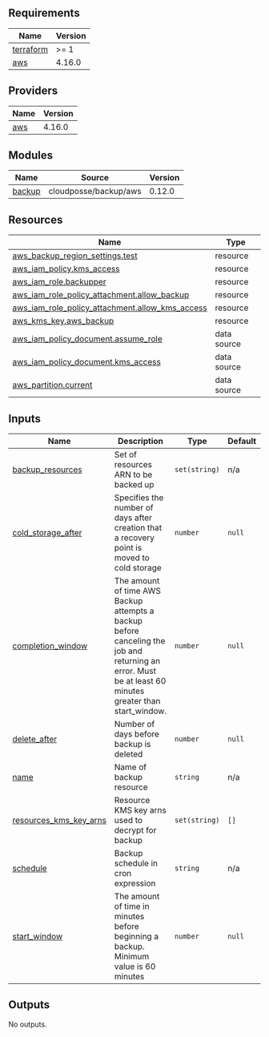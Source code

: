 ## Requirements

| Name | Version |
|------|---------|
| <a name="requirement_terraform"></a> [terraform](#requirement\_terraform) | >= 1 |
| <a name="requirement_aws"></a> [aws](#requirement\_aws) | 4.16.0 |

## Providers

| Name | Version |
|------|---------|
| <a name="provider_aws"></a> [aws](#provider\_aws) | 4.16.0 |

## Modules

| Name | Source | Version |
|------|--------|---------|
| <a name="module_backup"></a> [backup](#module\_backup) | cloudposse/backup/aws | 0.12.0 |

## Resources

| Name | Type |
|------|------|
| [aws_backup_region_settings.test](https://registry.terraform.io/providers/hashicorp/aws/4.16.0/docs/resources/backup_region_settings) | resource |
| [aws_iam_policy.kms_access](https://registry.terraform.io/providers/hashicorp/aws/4.16.0/docs/resources/iam_policy) | resource |
| [aws_iam_role.backupper](https://registry.terraform.io/providers/hashicorp/aws/4.16.0/docs/resources/iam_role) | resource |
| [aws_iam_role_policy_attachment.allow_backup](https://registry.terraform.io/providers/hashicorp/aws/4.16.0/docs/resources/iam_role_policy_attachment) | resource |
| [aws_iam_role_policy_attachment.allow_kms_access](https://registry.terraform.io/providers/hashicorp/aws/4.16.0/docs/resources/iam_role_policy_attachment) | resource |
| [aws_kms_key.aws_backup](https://registry.terraform.io/providers/hashicorp/aws/4.16.0/docs/resources/kms_key) | resource |
| [aws_iam_policy_document.assume_role](https://registry.terraform.io/providers/hashicorp/aws/4.16.0/docs/data-sources/iam_policy_document) | data source |
| [aws_iam_policy_document.kms_access](https://registry.terraform.io/providers/hashicorp/aws/4.16.0/docs/data-sources/iam_policy_document) | data source |
| [aws_partition.current](https://registry.terraform.io/providers/hashicorp/aws/4.16.0/docs/data-sources/partition) | data source |

## Inputs

| Name | Description | Type | Default | Required |
|------|-------------|------|---------|:--------:|
| <a name="input_backup_resources"></a> [backup\_resources](#input\_backup\_resources) | Set of resources ARN to be backed up | `set(string)` | n/a | yes |
| <a name="input_cold_storage_after"></a> [cold\_storage\_after](#input\_cold\_storage\_after) | Specifies the number of days after creation that a recovery point is moved to cold storage | `number` | `null` | no |
| <a name="input_completion_window"></a> [completion\_window](#input\_completion\_window) | The amount of time AWS Backup attempts a backup before canceling the job and returning an error. Must be at least 60 minutes greater than start\_window. | `number` | `null` | no |
| <a name="input_delete_after"></a> [delete\_after](#input\_delete\_after) | Number of days before backup is deleted | `number` | `null` | no |
| <a name="input_name"></a> [name](#input\_name) | Name of backup resource | `string` | n/a | yes |
| <a name="input_resources_kms_key_arns"></a> [resources\_kms\_key\_arns](#input\_resources\_kms\_key\_arns) | Resource KMS key arns used to decrypt for backup | `set(string)` | `[]` | no |
| <a name="input_schedule"></a> [schedule](#input\_schedule) | Backup schedule in cron expression | `string` | n/a | yes |
| <a name="input_start_window"></a> [start\_window](#input\_start\_window) | The amount of time in minutes before beginning a backup. Minimum value is 60 minutes | `number` | `null` | no |

## Outputs

No outputs.
